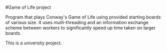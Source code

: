 #Game of Life project

Program that plays Conway's Game of Life using provided starting boards of various size. It uses multi-threading and an information exchange scheme between workers to significantly speed up time taken on larger boards.

This is a university project.
